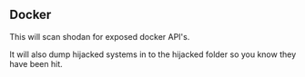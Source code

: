 Docker
-----

This will scan shodan for exposed docker API's.

It will also dump hijacked systems in to the hijacked folder so you know they have been hit.